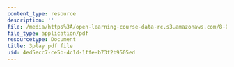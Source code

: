 ```yaml
---
content_type: resource
description: ''
file: /media/https%3A/open-learning-course-data-rc.s3.amazonaws.com/8-01sc-classical-mechanics-fall-2016/4ed5ecc7ce5b4c1d1ffeb73f2b9505ed_sxv80X2jQYQ.pdf
file_type: application/pdf
resourcetype: Document
title: 3play pdf file
uid: 4ed5ecc7-ce5b-4c1d-1ffe-b73f2b9505ed
---
```


